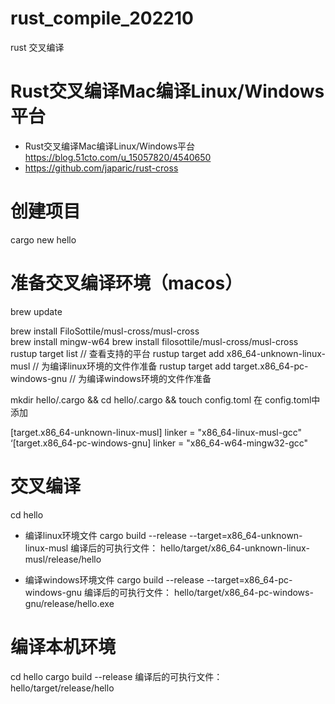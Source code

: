 # rust_compile_202210
rust 交叉编译

# Rust交叉编译Mac编译Linux/Windows平台
- Rust交叉编译Mac编译Linux/Windows平台 https://blog.51cto.com/u_15057820/4540650
- https://github.com/japaric/rust-cross
# 创建项目
cargo new hello

# 准备交叉编译环境（macos）
brew update   

brew install FiloSottile/musl-cross/musl-cross  
brew install mingw-w64 
brew install filosottile/musl-cross/musl-cross
rustup target list                                     // 查看支持的平台
rustup target add x86_64-unknown-linux-musl            // 为编译linux环境的文件作准备
rustup target add target.x86_64-pc-windows-gnu        // 为编译windows环境的文件作准备

mkdir hello/.cargo && cd hello/.cargo && touch config.toml
在 config.toml中添加

[target.x86_64-unknown-linux-musl]
linker = "x86_64-linux-musl-gcc"
‘[target.x86_64-pc-windows-gnu]
linker = "x86_64-w64-mingw32-gcc"

# 交叉编译
cd hello

- 编译linux环境文件
cargo build  --release --target=x86_64-unknown-linux-musl
编译后的可执行文件： hello/target/x86_64-unknown-linux-musl/release/hello

- 编译windows环境文件
cargo build --release --target=x86_64-pc-windows-gnu
编译后的可执行文件： hello/target/x86_64-pc-windows-gnu/release/hello.exe

# 编译本机环境
cd hello
cargo build --release
编译后的可执行文件： hello/target/release/hello